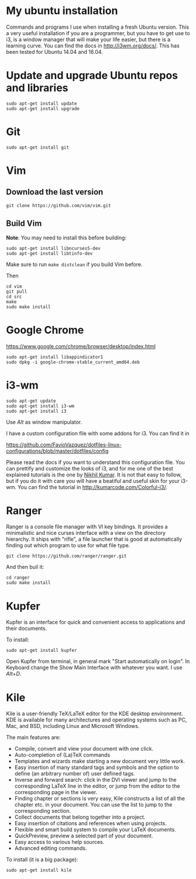 # My ubuntu installation

Commands and programs I use when installing a fresh Ubuntu version. This a very useful installation if you are a programmer, but you have to get use to i3, is a window manager that will make your life easier, but there is a learning curve. You can find the docs in http://i3wm.org/docs/. This has been tested for Ubuntu 14.04 and 16.04. 

# Update and upgrade Ubuntu repos and libraries

```
sudo apt-get install update
sudo apt-get install upgrade
```

# Git 

``` 
sudo apt-get install git
``` 

# Vim

## Download the last version

``` 
git clone https://github.com/vim/vim.git
``` 

## Build Vim

**Note**: You may need to install this before building:

``` 
sudo apt-get install libncurses5-dev
sudo apt-get install libtinfo-dev
``` 

Make sure to run `make distclean` if you build Vim before.

Then 

``` 
cd vim
git pull
cd src
make
sudo make install
```

# Google Chrome

https://www.google.com/chrome/browser/desktop/index.html

```
sudo apt-get install libappindicator1
sudo dpkg -i google-chrome-stable_current_amd64.deb
```

# i3-wm

```
sudo apt-get update
sudo apt-get install i3-wm
sudo apt-get install i3
```

Use *Alt* as window manipulator.

I have a custom configuration file with some addons for i3. You can find it in 

https://github.com/FavioVazquez/dotfiles-linux-configurations/blob/master/dotfiles/config

Please read the docs if you want to understand this configuration file. You can prettify and customize the looks of i3, and for me one of the best explained tutorials is the one by [Nikhil Kumar](http://kumarcode.com/). It is not that easy to follow, but if you do it with care you will have a beatiful and useful skin for your i3-wm. You can find the tutorial in 
http://kumarcode.com/Colorful-i3/.

# Ranger 

Ranger is a console file manager with VI key bindings. It provides a minimalistic and nice curses interface with a view on the directory hierarchy. It ships with "rifle", a file launcher that is good at automatically finding out which program to use for what file type.

```
git clone https://github.com/ranger/ranger.git
```

And then buil it:

```
cd ranger
sudo make install
```

# Kupfer 

Kupfer is an interface for quick and convenient access to applications and their documents.

To install:

```
sudo apt-get install kupfer
```

Open Kupfer from terminal, in general mark "Start automatically on login". In Keyboard change the Show Main Interface with whatever you want. I use *Alt*+*D*.

# Kile 

Kile is a user-friendly TeX/LaTeX editor for the KDE desktop environment. KDE is available for many architectures and operating systems such as PC, Mac, and BSD, including Linux and Microsoft Windows.

The main features are:

- Compile, convert and view your document with one click.
- Auto-completion of (La)TeX commands
- Templates and wizards make starting a new document very little work.
- Easy insertion of many standard tags and symbols and the option to define (an arbitrary number of) user defined tags.
- Inverse and forward search: click in the DVI viewer and jump to the corresponding LaTeX line in the editor, or jump from the editor to the corresponding page in the viewer.
- Finding chapter or sections is very easy, Kile constructs a list of all the chapter etc. in your document. You can use the list to jump to the corresponding section.
- Collect documents that belong together into a project.
- Easy insertion of citations and references when using projects.
- Flexible and smart build system to compile your LaTeX documents.
- QuickPreview, preview a selected part of your document.
- Easy access to various help sources.
- Advanced editing commands.

To install (it is a big package):

```
sudo apt-get install kile
```
